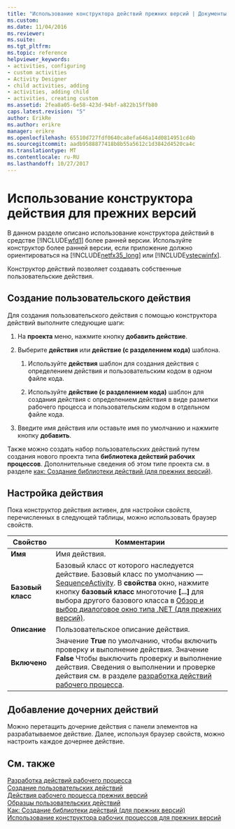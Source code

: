 ```yaml
---
title: "Использование конструктора действий прежних версий | Документы Microsoft"
ms.custom: 
ms.date: 11/04/2016
ms.reviewer: 
ms.suite: 
ms.tgt_pltfrm: 
ms.topic: reference
helpviewer_keywords:
- activities, configuring
- custom activities
- Activity Designer
- child activities, adding
- activities, adding child
- activities, creating custom
ms.assetid: 2fea8a05-6e58-423d-94bf-a822b15ffb80
caps.latest.revision: "5"
author: ErikRe
ms.author: erikre
manager: erikre
ms.openlocfilehash: 65510d727fdf0640ca8efa646a14d0814951cd4b
ms.sourcegitcommit: aadb9588877418b8b55a5612c1d3842d4520ca4c
ms.translationtype: MT
ms.contentlocale: ru-RU
ms.lasthandoff: 10/27/2017
---
```

# <a name="using-the-legacy-activity-designer"></a>Использование конструктора действия для прежних версий
В данном разделе описано использование конструктора действий в средстве [!INCLUDE[wfd1](../workflow-designer/includes/wfd1_md.md)] более ранней версии. Используйте конструктор более ранней версии, если приложение должно ориентироваться на [!INCLUDE[netfx35_long](../workflow-designer/includes/netfx35_long_md.md)] или [!INCLUDE[vstecwinfx](../workflow-designer/includes/vstecwinfx_md.md)].  
  
 Конструктор действий позволяет создавать собственные пользовательские действия.  
  
## <a name="creating-a-custom-activity"></a>Создание пользовательского действия  
 Для создания пользовательского действия с помощью конструктора действий выполните следующие шаги:  
  
1.  На **проекта** меню, нажмите кнопку **добавить действие**.  
  
2.  Выберите **действия** или **действие (с разделением кода)** шаблона.  
  
    1.  Используйте **действия** шаблон для создания действия с определением действия и пользовательским кодом в одном файле кода.  
  
    2.  Используйте **действие (с разделением кода)** шаблон для создания действия с определением действия в виде разметки рабочего процесса и пользовательским кодом в отдельном файле кода.  
  
3.  Введите имя действия или оставьте имя по умолчанию и нажмите кнопку **добавить**.  
  
 Также можно создать набор пользовательских действий путем создания нового проекта типа **библиотека действий рабочих процессов**. Дополнительные сведения об этом типе проекта см. в разделе [как: Создание библиотеки действий (для прежних версий)](../workflow-designer/how-to-create-a-workflow-activity-library-legacy.md).  
  
## <a name="configuring-an-activity"></a>Настройка действия  
 Пока конструктор действия активен, для настройки свойств, перечисленных в следующей таблицы, можно использовать браузер свойств.  
  
|Свойство|Комментарии|  
|--------------|--------------|  
|**Имя**|Имя действия.|  
|**Базовый класс**|Базовый класс от которого наследуется действие. Базовый класс по умолчанию — [SequenceActivity](http://go.microsoft.com/fwlink?LinkID=65020). В **свойства** окно, нажмите кнопку **базовый класс** многоточие **[...]**  для выбора другого базового класса в [Обзор и выбор диалоговое окно типа .NET (для прежних версий)](../workflow-designer/browse-and-select-a-dotnet-type-dialog-box-legacy.md).|  
|**Описание**|Пользовательское описание действия.|  
|**Включено**|Значение **True** по умолчанию, чтобы включить проверку и выполнение действия. Значение **False** Чтобы выключить проверку и выполнение действия. Сведения о выполнении и проверке действия см. в разделе [разработка действий рабочего процесса](http://go.microsoft.com/fwlink?LinkID=65024).|  
  
## <a name="adding-child-activities"></a>Добавление дочерних действий  
 Можно перетащить дочерние действия с панели элементов на разрабатываемое действие. Далее, используя браузер свойств, можно настроить каждое дочернее действие.  
  
## <a name="see-also"></a>См. также  
 [Разработка действий рабочего процесса](http://go.microsoft.com/fwlink?LinkID=65024)   
 [Создание пользовательских действий](http://go.microsoft.com/fwlink?LinkID=65021)   
 [Действия рабочего процесса прежних версий](../workflow-designer/legacy-workflow-activities.md)   
 [Образцы пользовательских действий](http://go.microsoft.com/fwlink?LinkID=65022)   
 [Как: Создание библиотеки действий (для прежних версий)](../workflow-designer/how-to-create-a-workflow-activity-library-legacy.md)   
 [Использование конструктора рабочих процессов для прежних версий](../workflow-designer/using-the-legacy-workflow-designer.md)